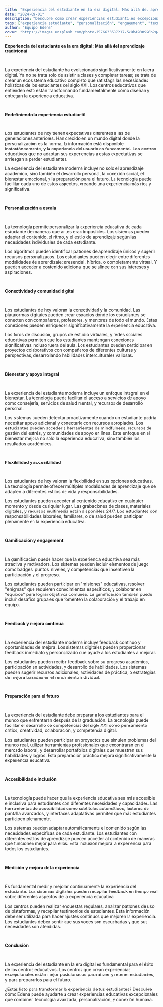 ```yaml
---
title: "Experiencia del estudiante en la era digital: Más allá del aprendizaje tradicional"
date: "2024-09-01"
description: "Descubre cómo crear experiencias estudiantiles excepcionales que combinen tecnología, personalización y conexión humana."
tags: ["experiencia estudiante", "personalización", "engagement", "tecnología"]
author: "Equipo Edena"
cover: "https://images.unsplash.com/photo-1576633587217-5c9b4930956b?q=80&w=2072&auto=format&fit=crop&ixlib=rb-4.1.0&ixid=M3wxMjA3fDB8MHxwaG90by1wYWdlfHx8fGVufDB8fHx8fA%3D%3D"
---
```


**Experiencia del estudiante en la era digital: Más allá del aprendizaje tradicional**

<br>

La experiencia del estudiante ha evolucionado significativamente en la era digital. Ya no se trata solo de asistir a clases y completar tareas; se trata de crear un ecosistema educativo completo que satisfaga las necesidades holísticas de los estudiantes del siglo XXI. Los centros educativos que entienden esto están transformando fundamentalmente cómo diseñan y entregan la experiencia educativa.

<br>

**Redefiniendo la experiencia estudiantil**

<br>

Los estudiantes de hoy tienen expectativas diferentes a las de generaciones anteriores. Han crecido en un mundo digital donde la personalización es la norma, la información está disponible instantáneamente, y la experiencia del usuario es fundamental. Los centros educativos que no adaptan sus experiencias a estas expectativas se arriesgan a perder estudiantes.

La experiencia del estudiante moderna incluye no solo el aprendizaje académico, sino también el desarrollo personal, la conexión social, el bienestar emocional, y la preparación para el futuro. La tecnología puede facilitar cada uno de estos aspectos, creando una experiencia más rica y significativa.

<br>

**Personalización a escala**

<br>

La tecnología permite personalizar la experiencia educativa de cada estudiante de maneras que antes eran imposibles. Los sistemas pueden adaptar el contenido, el ritmo, y el estilo de aprendizaje según las necesidades individuales de cada estudiante.

Los algoritmos pueden identificar patrones de aprendizaje únicos y sugerir recursos personalizados. Los estudiantes pueden elegir entre diferentes modalidades de aprendizaje: presencial, híbrida, o completamente virtual. Y pueden acceder a contenido adicional que se alinee con sus intereses y aspiraciones.

<br>

**Conectividad y comunidad digital**

<br>

Los estudiantes de hoy valoran la conectividad y la comunidad. Las plataformas digitales pueden crear espacios donde los estudiantes se conecten con compañeros, profesores, y mentores de todo el mundo. Estas conexiones pueden enriquecer significativamente la experiencia educativa.

Los foros de discusión, grupos de estudio virtuales, y redes sociales educativas permiten que los estudiantes mantengan conexiones significativas incluso fuera del aula. Los estudiantes pueden participar en proyectos colaborativos con compañeros de diferentes culturas y perspectivas, desarrollando habilidades interculturales valiosas.

<br>

**Bienestar y apoyo integral**

<br>

La experiencia del estudiante moderna incluye un enfoque integral en el bienestar. La tecnología puede facilitar el acceso a servicios de apoyo como consejería, servicios de salud mental, y recursos de desarrollo personal.

Los sistemas pueden detectar proactivamente cuando un estudiante podría necesitar apoyo adicional y conectarle con recursos apropiados. Los estudiantes pueden acceder a herramientas de mindfulness, recursos de gestión del estrés, y comunidades de apoyo en línea. Este enfoque en el bienestar mejora no solo la experiencia educativa, sino también los resultados académicos.

<br>

**Flexibilidad y accesibilidad**

<br>

Los estudiantes de hoy valoran la flexibilidad en sus opciones educativas. La tecnología permite ofrecer múltiples modalidades de aprendizaje que se adapten a diferentes estilos de vida y responsabilidades.

Los estudiantes pueden acceder al contenido educativo en cualquier momento y desde cualquier lugar. Las grabaciones de clases, materiales digitales, y recursos multimedia están disponibles 24/7. Los estudiantes con responsabilidades laborales, familiares, o de salud pueden participar plenamente en la experiencia educativa.

<br>

**Gamificación y engagement**

<br>

La gamificación puede hacer que la experiencia educativa sea más atractiva y motivadora. Los sistemas pueden incluir elementos de juego como badges, puntos, niveles, y competencias que incentiven la participación y el progreso.

Los estudiantes pueden participar en "misiones" educativas, resolver "enigmas" que requieren conocimientos específicos, y colaborar en "equipos" para lograr objetivos comunes. La gamificación también puede incluir desafíos grupales que fomenten la colaboración y el trabajo en equipo.

<br>

**Feedback y mejora continua**

<br>

La experiencia del estudiante moderna incluye feedback continuo y oportunidades de mejora. Los sistemas digitales pueden proporcionar feedback inmediato y personalizado que ayude a los estudiantes a mejorar.

Los estudiantes pueden recibir feedback sobre su progreso académico, participación en actividades, y desarrollo de habilidades. Los sistemas pueden sugerir recursos adicionales, actividades de práctica, o estrategias de mejora basadas en el rendimiento individual.

<br>

**Preparación para el futuro**

<br>

La experiencia del estudiante debe preparar a los estudiantes para el mundo que enfrentarán después de la graduación. La tecnología puede facilitar el desarrollo de competencias del siglo XXI como pensamiento crítico, creatividad, colaboración, y competencia digital.

Los estudiantes pueden participar en proyectos que simulen problemas del mundo real, utilizar herramientas profesionales que encontrarán en el mercado laboral, y desarrollar portafolios digitales que muestren sus habilidades y logros. Esta preparación práctica mejora significativamente la experiencia educativa.

<br>

**Accesibilidad e inclusión**

<br>

La tecnología puede hacer que la experiencia educativa sea más accesible e inclusiva para estudiantes con diferentes necesidades y capacidades. Las herramientas de accesibilidad como subtítulos automáticos, lectores de pantalla avanzados, y interfaces adaptativas permiten que más estudiantes participen plenamente.

Los sistemas pueden adaptar automáticamente el contenido según las necesidades específicas de cada estudiante. Los estudiantes con diferentes estilos de aprendizaje pueden acceder al contenido de maneras que funcionen mejor para ellos. Esta inclusión mejora la experiencia para todos los estudiantes.

<br>

**Medición y mejora de la experiencia**

<br>

Es fundamental medir y mejorar continuamente la experiencia del estudiante. Los sistemas digitales pueden recopilar feedback en tiempo real sobre diferentes aspectos de la experiencia educativa.

Los centros pueden realizar encuestas regulares, analizar patrones de uso de plataformas, y recopilar testimonios de estudiantes. Esta información debe ser utilizada para hacer ajustes continuos que mejoren la experiencia. Los estudiantes deben sentir que sus voces son escuchadas y que sus necesidades son atendidas.

<br>

**Conclusión**

<br>

La experiencia del estudiante en la era digital es fundamental para el éxito de los centros educativos. Los centros que crean experiencias excepcionales están mejor posicionados para atraer y retener estudiantes, y para prepararlos para el futuro.

¿Estás listo para transformar la experiencia de tus estudiantes? Descubre cómo Edena puede ayudarte a crear experiencias educativas excepcionales que combinen tecnología avanzada, personalización, y conexión humana.
